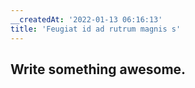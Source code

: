 ```yaml
---
__createdAt: '2022-01-13 06:16:13'
title: 'Feugiat id ad rutrum magnis s'
---
```


## Write something awesome.